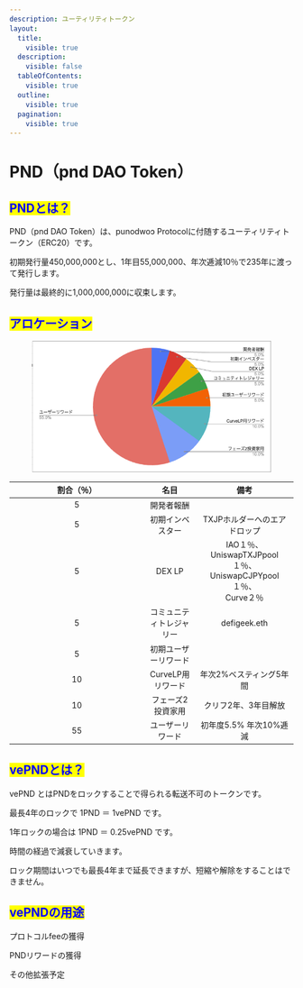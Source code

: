 ```yaml
---
description: ユーティリティトークン
layout:
  title:
    visible: true
  description:
    visible: false
  tableOfContents:
    visible: true
  outline:
    visible: true
  pagination:
    visible: true
---
```


# PND（pnd DAO Token）

## <mark style="color:blue;">PNDとは？</mark> <a href="#usercontent-gai-yao" id="usercontent-gai-yao"></a>

PND（pnd DAO Token）は、punodwoɔ Protocolに付随するユーティリティトークン（ERC20）です。

初期発行量450,000,000とし、1年目55,000,000、年次逓減10％で235年に渡って発行します。

発行量は最終的に1,000,000,000に収束します。

## <mark style="color:blue;">アロケーション</mark>

<figure><img src=".gitbook/assets/スクリーンショット 2024-08-31 14.14.47.png" alt=""><figcaption></figcaption></figure>

<table><thead><tr><th width="225" align="center">割合（％）</th><th align="center">名目</th><th align="center">備考</th></tr></thead><tbody><tr><td align="center">5</td><td align="center">開発者報酬</td><td align="center"></td></tr><tr><td align="center">5</td><td align="center">初期インベスター</td><td align="center">TXJPホルダーへのエアドロップ</td></tr><tr><td align="center">5</td><td align="center">DEX LP</td><td align="center">IAO１％、<br>UniswapTXJPpool１％、UniswapCJPYpool１％、<br>Curve２％</td></tr><tr><td align="center">5</td><td align="center">コミュニティトレジャリー</td><td align="center">defigeek.eth</td></tr><tr><td align="center">5</td><td align="center">初期ユーザーリワード</td><td align="center"></td></tr><tr><td align="center">10</td><td align="center">CurveLP用リワード</td><td align="center">年次2%ベスティング5年間</td></tr><tr><td align="center">10</td><td align="center">フェーズ2投資家用</td><td align="center">クリフ2年、3年目解放</td></tr><tr><td align="center">55</td><td align="center">ユーザーリワード</td><td align="center">初年度5.5% 年次10%逓減</td></tr></tbody></table>

## <mark style="color:blue;">vePNDとは？</mark>

vePND とはPNDをロックすることで得られる転送不可のトークンです。

最長4年のロックで 1PND ＝ 1vePND です。

1年ロックの場合は 1PND ＝ 0.25vePND です。

時間の経過で減衰していきます。

ロック期間はいつでも最長4年まで延長できますが、短縮や解除をすることはできません。

## <mark style="color:blue;">vePNDの用途</mark>

プロトコルfeeの獲得

PNDリワードの獲得

その他拡張予定
